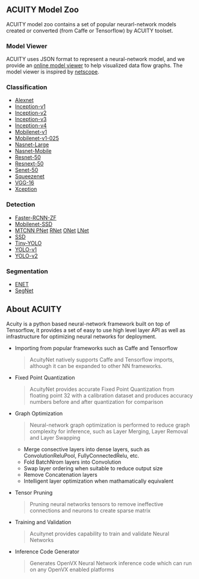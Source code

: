 ## ACUITY Model Zoo

ACUITY model zoo contains a set of popular neurarl-network models created or converted (from Caffe or Tensorflow) by ACUITY toolset.

### Model Viewer
ACUITY uses JSON format to represent a neural-network model, and we provide an [online model viewer](https://verisilicon.github.io/acuity-models/viewer/index.html) to help visualized data flow graphs. The model viewer is inspired by [netscope](http://ethereon.github.io/netscope/quickstart.html).

### Classification
 - [Alexnet](https://verisilicon.github.io/acuity-models/viewer/#../models/alexnet/alexnet.json)
 - [Inception-v1](https://verisilicon.github.io/acuity-models/viewer/#../models/inception_v1/inception_v1.json)
 - [Inception-v2](https://verisilicon.github.io/acuity-models/viewer/#../models/inception_v2/inception_v2.json)
 - [Inception-v3](https://verisilicon.github.io/acuity-models/viewer/#../models/inception_v3/inception_v3.json)
 - [Inception-v4](https://verisilicon.github.io/acuity-models/viewer/#../models/inception_v4/inception_v4.json)
 - [Mobilenet-v1](https://verisilicon.github.io/acuity-models/viewer/#../models/mobilenet_v1/mobilenet_v1.json)
 - [Mobilenet-v1-025](https://verisilicon.github.io/acuity-models/viewer/#../models/mobilenet_v1_025/mobilenet_v1_025.json)
 - [Nasnet-Large](https://verisilicon.github.io/acuity-models/viewer/#../models/nasnet_large/nasnet_large.json)
 - [Nasnet-Mobile](https://verisilicon.github.io/acuity-models/viewer/#../models/nasnet_mobile/nasnet_mobile.json)
 - [Resnet-50](https://verisilicon.github.io/acuity-models/viewer/#../models/resnet50/resnet50.json)
 - [Resnext-50](https://verisilicon.github.io/acuity-models/viewer/#../models/resnext50/resnext50.json)
 - [Senet-50](https://verisilicon.github.io/acuity-models/viewer/#../models/senet50/senet50.json)
 - [Squeezenet](https://verisilicon.github.io/acuity-models/viewer/#../models/squeezenet/squeezenet.json)
 - [VGG-16](https://verisilicon.github.io/acuity-models/viewer/#../models/vgg16/vgg16.json)
 - [Xception](https://verisilicon.github.io/acuity-models/viewer/#../models/xception/xception.json)

### Detection
 - [Faster-RCNN-ZF](https://verisilicon.github.io/acuity-models/viewer/#../models/faster_rcnn_zf/faster_rcnn_zf.json)
 - [Mobilenet-SSD](https://verisilicon.github.io/acuity-models/viewer/#../models/mobilenet_ssd/mobilenet_ssd.json)
 - [MTCNN PNet](https://verisilicon.github.io/acuity-models/viewer/#../models/mtcnn/mtcnn_pnet.json) [RNet](https://verisilicon.github.io/acuity-models/viewer/#../models/mtcnn/mtcnn_rnet.json) [ONet](https://verisilicon.github.io/acuity-models/viewer/#../models/mtcnn/mtcnn_onet.json) [LNet](https://verisilicon.github.io/acuity-models/viewer/#../models/mtcnn/mtcnn_lnet.json)
 - [SSD](https://verisilicon.github.io/acuity-models/viewer/#../models/ssd/ssd.json) 
 - [Tiny-YOLO](https://verisilicon.github.io/acuity-models/viewer/#../models/tiny_yolo/tiny_yolo.json)
 - [YOLO-v1](https://verisilicon.github.io/acuity-models/viewer/#../models/yolo_v1/yolo_v1.json)
 - [YOLO-v2](https://verisilicon.github.io/acuity-models/viewer/#../models/yolo_v2/yolo_v2.json)

### Segmentation
 - [ENET](https://verisilicon.github.io/acuity-models/viewer/#../models/enet/enet.json)
 - [SegNet](https://verisilicon.github.io/acuity-models/viewer/#../models/segnet/segnet.json)

## About ACUITY

Acuity is a python based neural-network framework built on top of Tensorflow, it provides a set of easy to use high level layer API as well as infrastructure for optimizing neural networks for deployment.

 - Importing from popular frameworks such as Caffe and Tensorflow 

 
   > AcuityNet natively supports Caffe and Tensorflow imports, although it can be expanded to other NN frameworks.  


 - Fixed Point Quantization  


   > AcuityNet provides accurate Fixed Point Quantization from floating point 32 with a calibration dataset and produces accuracy numbers before and after quantization for comparison  


 - Graph Optimization  


   > Neural-network graph optimization is performed to reduce graph complexity for inference, such as Layer Merging, Layer Removal and Layer Swapping  


   - Merge consective layers into dense layers, such as ConvolutionReluPool, FullyConnectedRelu, etc.   
   - Fold BatchNrom layers into Convolution  
   - Swap layer ordering when suitable to reduce output size  
   - Remove Concatenation layers  
   - Intelligent layer optimization when mathamatically equivalent  

 - Tensor Pruning  


   > Pruning neural networks tensors to remove ineffective connections and neurons to create sparse matrix  


 - Training and Validation  


   > Acuitynet provides capability to train and validate Neural Networks  


 - Inference Code Generator  


   > Generates OpenVX Neural Network inference code which can run on any OpenVX enabled platforms  



